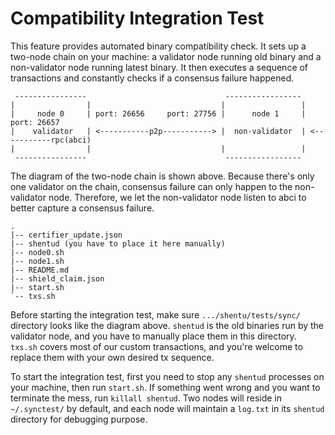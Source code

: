 # Compatibility Integration Test
This feature provides automated binary compatibility check. It sets up a two-node chain on your machine: a validator node running old binary and a non-validator node running latest binary. It then executes a sequence of transactions and constantly checks if a consensus failure happened. 

```
 ----------------                               -----------------
|                |                             |                 |
|     node 0     | port: 26656     port: 27756 |      node 1     | port: 26657
|    validator   | <-----------p2p-----------> |  non-validator  | <-----------rpc(abci)
|                |                             |                 |
 ----------------                               -----------------
```
The diagram of the two-node chain is shown above. Because there's only one validator on the chain, consensus failure can only happen to the non-validator node. Therefore, we let the non-validator node listen to abci to better capture a consensus failure. 


```
.
|-- certifier_update.json
|-- shentud (you have to place it here manually) 
|-- node0.sh
|-- node1.sh
|-- README.md
|-- shield_claim.json
|-- start.sh
`-- txs.sh
```
Before starting the integration test, make sure `.../shentu/tests/sync/` directory looks like the diagram above. `shentud` is the old binaries run by the validator node, and you have to manually place them in this directory. `txs.sh` covers most of our custom transactions, and you're welcome to replace them with your own desired tx sequence.

To start the integration test, first you need to stop any `shentud` processes on your machine, then run `start.sh`. If something went wrong and you want to terminate the mess, run `killall shentud`. Two nodes will reside in `~/.synctest/` by default, and each node will maintain a `log.txt` in its `shentud` directory for debugging purpose. 